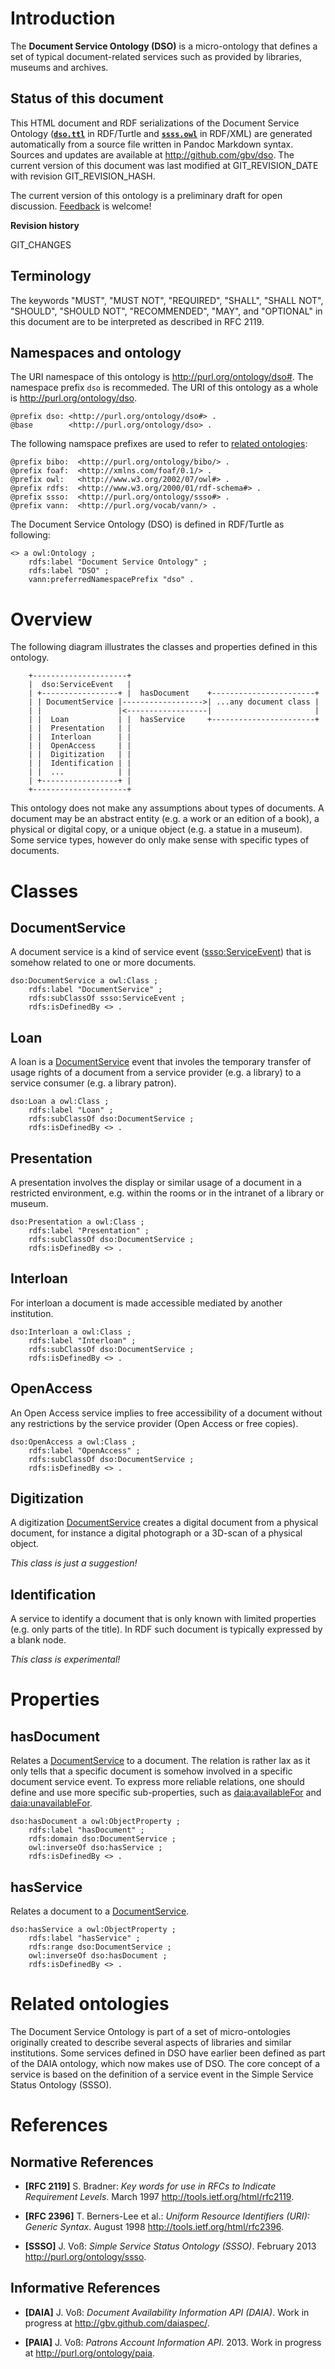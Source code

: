 # Introduction

The **Document Service Ontology (DSO)** is a micro-ontology that defines a set
of typical document-related services such as provided by libraries, museums and
archives.

## Status of this document

This HTML document and RDF serializations of the Document Service Ontology
([**`dso.ttl`**](dso.ttl) in RDF/Turtle and [**`ssss.owl`**](dso.owl) in
RDF/XML) are generated automatically from a source file written in Pandoc
Markdown syntax. Sources and updates are available at
<http://github.com/gbv/dso>. The current version of this document was last
modified at GIT_REVISION_DATE with revision GIT_REVISION_HASH.

The current version of this ontology is a preliminary draft for open
discussion. [Feedback](https://github.com/gbv/dso/issues) is welcome!

**Revision history**

GIT_CHANGES

## Terminology

The keywords "MUST", "MUST NOT", "REQUIRED", "SHALL", "SHALL NOT", "SHOULD",
"SHOULD NOT", "RECOMMENDED", "MAY", and "OPTIONAL" in this document are to be
interpreted as described in RFC 2119.

## Namespaces and ontology

The URI namespace of this ontology is <http://purl.org/ontology/dso#>. The
namespace prefix `dso` is recommeded. The URI of this ontology as a whole
is <http://purl.org/ontology/dso>.

    @prefix dso: <http://purl.org/ontology/dso#> .
    @base        <http://purl.org/ontology/dso> .

The following namspace prefixes are used to refer to [related ontologies]:

    @prefix bibo:  <http://purl.org/ontology/bibo/> .
    @prefix foaf:  <http://xmlns.com/foaf/0.1/> .
    @prefix owl:   <http://www.w3.org/2002/07/owl#> .
    @prefix rdfs:  <http://www.w3.org/2000/01/rdf-schema#> .
    @prefix ssso:  <http://purl.org/ontology/ssso#> .
    @prefix vann:  <http://purl.org/vocab/vann/> .

The Document Service Ontology (DSO) is defined in RDF/Turtle as following:

    <> a owl:Ontology ;
        rdfs:label "Document Service Ontology" ;
        rdfs:label "DSO" ;
        vann:preferredNamespacePrefix "dso" .


# Overview

The following diagram illustrates the classes and properties defined in this ontology.

~~~ {.ditaa}
    +---------------------+
    |  dso:ServiceEvent   |
    | +-----------------+ |  hasDocument    +-----------------------+
    | | DocumentService |------------------>| ...any document class |
    | |                 |<------------------|                       |
    | |  Loan           | |  hasService     +-----------------------+
    | |  Presentation   | |
    | |  Interloan      | |
    | |  OpenAccess     | |
    | |  Digitization   | |
    | |  Identification | |
    | |  ...            | |
    | +-----------------+ |
    +---------------------+
~~~

This ontology does not make any assumptions about types of documents.
A document may be an abstract entity (e.g. a work or an edition of a book),
a physical or digital copy, or a unique object (e.g. a statue in a museum).
Some service types, however do only make sense with specific types of
documents.

# Classes

## DocumentService

[DocumentService]: #documentservice

A document service is a kind of service event ([ssso:ServiceEvent]) that is
somehow related to one or more documents.

    dso:DocumentService a owl:Class ;
        rdfs:label "DocumentService" ;
        rdfs:subClassOf ssso:ServiceEvent ;
        rdfs:isDefinedBy <> .

[ssso:ServiceEvent]: http://purl.org/ontology/ssso#ServiceEvent

## Loan

[Loan]: #loan

A loan is a [DocumentService] event that involes the temporary transfer of usage rights
of a document from a service provider (e.g. a library) to a service consumer
(e.g. a library patron).

    dso:Loan a owl:Class ;
        rdfs:label "Loan" ;
        rdfs:subClassOf dso:DocumentService ;
        rdfs:isDefinedBy <> .

## Presentation

[Presentation]: #presentation

A presentation involves the display or similar usage of a document in a
restricted environment, e.g.  within the rooms or in the intranet of a library
or museum.

    dso:Presentation a owl:Class ;
        rdfs:label "Presentation" ;
        rdfs:subClassOf dso:DocumentService ;
        rdfs:isDefinedBy <> .

## Interloan

[Interloan]: #interloan

For interloan a document is made accessible mediated by another institution.

    dso:Interloan a owl:Class ;
        rdfs:label "Interloan" ;
        rdfs:subClassOf dso:DocumentService ;
        rdfs:isDefinedBy <> .

## OpenAccess

[OpenAccess]: #openaccess

An Open Access service implies to free accessibility of a document without any
restrictions by the service provider (Open Access or free copies).

    dso:OpenAccess a owl:Class ;
        rdfs:label "OpenAccess" ;
        rdfs:subClassOf dso:DocumentService ;
        rdfs:isDefinedBy <> .


## Digitization

[Digitization]: #digitization

A digitization [DocumentService] creates a digital document from a physical
document, for instance a digital photograph or a 3D-scan of a physical object.

*This class is just a suggestion!*


## Identification

A service to identify a document that is only known with limited properties
(e.g. only parts of the title). In RDF such document is typically expressed by
a blank node.

*This class is experimental!*

# Properties

## hasDocument

[hasDocument]: #hasDocument

Relates a [DocumentService] to a document. The relation is rather lax as it
only tells that a specific document is somehow involved in a specific document
service event.  To express more reliable relations, one should define and use
more specific sub-properties, such as [daia:availableFor] and
[daia:unavailableFor].

    dso:hasDocument a owl:ObjectProperty ;
        rdfs:label "hasDocument" ;
        rdfs:domain dso:DocumentService ;
        owl:inverseOf dso:hasService ;
        rdfs:isDefinedBy <> .

[daia:availableFor]: http://purl.org/ontology/daia/availableFor 
[daia:unavailableFor]: http://purl.org/ontology/daia/unavailableFor 

## hasService

[hasService]: #hasService

Relates a document to a [DocumentService].

    dso:hasService a owl:ObjectProperty ;
        rdfs:label "hasService" ;
        rdfs:range dso:DocumentService ;
        owl:inverseOf dso:hasDocument ;
        rdfs:isDefinedBy <> .

# Related ontologies

[related ontologies]: #related-ontologies

The Document Service Ontology is part of a set of micro-ontologies originally
created to describe several aspects of libraries and similar institutions. Some
services defined in DSO have earlier been defined as part of the DAIA ontology,
which now makes use of DSO. The core concept of a service is based on the definition
of a service event in the Simple Service Status Ontology (SSSO).

# References

## Normative References

* **[RFC 2119]** S. Bradner: *Key words for use in RFCs to Indicate Requirement Levels*. 
  March 1997 <http://tools.ietf.org/html/rfc2119>.

* **[RFC 2396]** T. Berners-Lee et al.: *Uniform Resource Identifiers (URI): Generic Syntax*.
  August 1998 <http://tools.ietf.org/html/rfc2396>.

* **[SSSO]** J. Voß: *Simple Service Status Ontology (SSSO)*.
  February 2013 <http://purl.org/ontology/ssso>.

## Informative References

* **[DAIA]** J. Voß: *Document Availability Information API (DAIA)*.
  Work in progress at <http://gbv.github.com/daiaspec/>.

* **[PAIA]** J. Voß: *Patrons Account Information API*. 2013.
  Work in progress at <http://purl.org/ontology/paia>.


